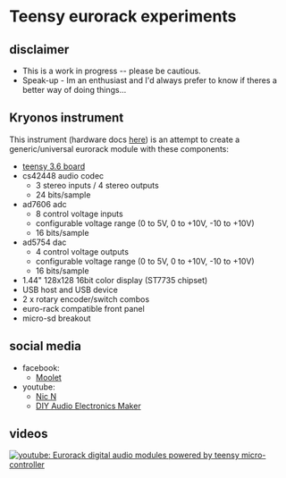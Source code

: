 # Teensy eurorack experiments

## disclaimer
* This is a work in progress -- please be cautious.
* Speak-up - Im an enthusiast and I'd always prefer to know if theres a better way of doing things... 

## Kryonos instrument 
This instrument (hardware docs [here](hardware)) is an attempt to create a generic/universal eurorack module with these components:
 * [teensy 3.6 board](https://www.pjrc.com/store/teensy36.html "teensy 3.6 board")
 * cs42448 audio codec
   * 3 stereo inputs / 4 stereo outputs
   * 24 bits/sample
 * ad7606 adc
   * 8 control voltage inputs
   * configurable voltage range (0 to 5V, 0 to +10V, -10 to +10V)
   * 16 bits/sample
 * ad5754 dac
   * 4 control voltage outputs
   * configurable voltage range (0 to 5V, 0 to +10V, -10 to +10V)
   * 16 bits/sample
 * 1.44" 128x128 16bit color display (ST7735 chipset)
 * USB host and USB device 
 * 2 x rotary encoder/switch combos
 * euro-rack compatible front panel
 * micro-sd breakout

## social media
* facebook: 
  * [Moolet](https://www.facebook.com/Moolet-249737938397431/)
* youtube:
  * [Nic N](https://www.youtube.com/channel/UChMicDp8wUXYzBhEN-Wvb5g) 
  * [DIY Audio Electronics Maker](https://www.youtube.com/channel/UChMicDp8wUXYzBhEN-Wvb5g)

## videos 
[![youtube: Eurorack digital audio modules powered by teensy micro-controller](https://img.youtube.com/vi/6zt6OF7UOTc/0.jpg)](https://www.youtube.com/watch?v=6zt6OF7UOTc)
